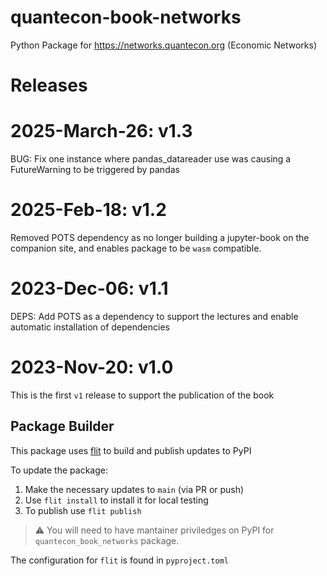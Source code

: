 # quantecon-book-networks

Python Package for https://networks.quantecon.org (Economic Networks)

# Releases

# 2025-March-26: v1.3

BUG: Fix one instance where pandas_datareader use was causing a FutureWarning to be triggered by pandas

# 2025-Feb-18: v1.2

Removed POTS dependency as no longer building a jupyter-book on the companion site, and enables package to be `wasm` compatible. 

# 2023-Dec-06: v1.1

DEPS: Add POTS as a dependency to support the lectures and enable automatic installation of dependencies

# 2023-Nov-20: v1.0

This is the first `v1` release to support the publication of the book

## Package Builder

This package uses [flit]() to build and publish updates to PyPI

To update the package:

1. Make the necessary updates to `main` (via PR or push)
2. Use `flit install` to install it for local testing
3. To publish use `flit publish`

> :warning: You will need to have mantainer priviledges 
> on PyPI for `quantecon_book_networks` package.

The configuration for `flit` is found in `pyproject.toml`